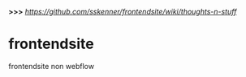 __>>>__ _https://github.com/sskenner/frontendsite/wiki/thoughts-n-stuff_

frontendsite
============

frontendsite non webflow
